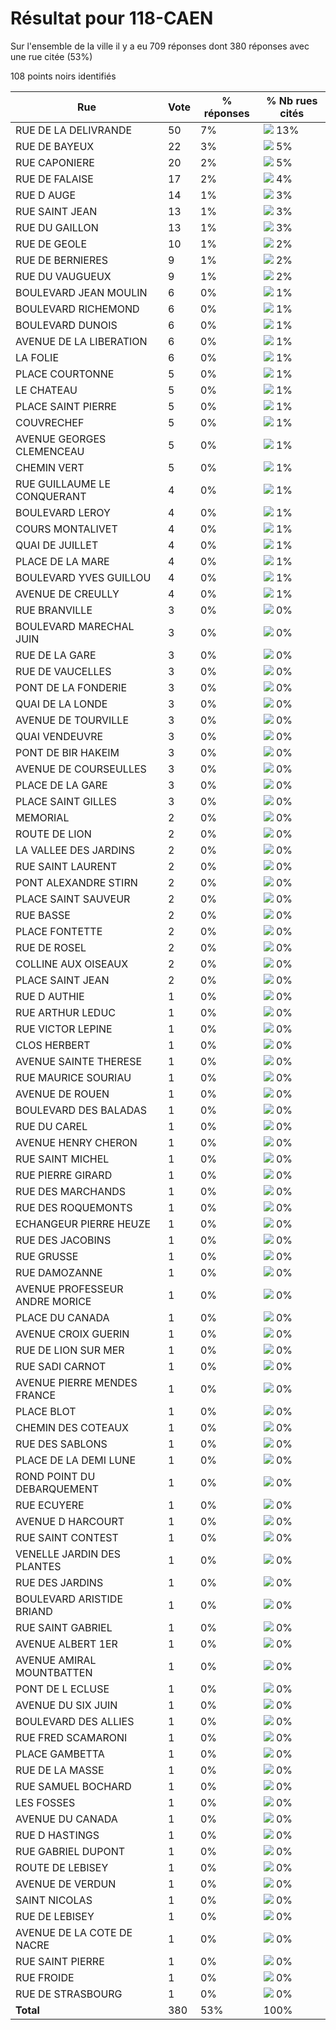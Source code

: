 # Résultat pour 118-CAEN

Sur l'ensemble de la ville il y a eu 709 réponses dont 380 réponses avec une rue citée (53%)

108 points noirs identifiés

| Rue | Vote | % réponses | % Nb rues cités|
|-----|------|------------|----------------|
| RUE DE LA DELIVRANDE | 50 | 7% | <img src="../../img/bar_13.gif" />&nbsp;13%|
| RUE DE BAYEUX | 22 | 3% | <img src="../../img/bar_5.gif" />&nbsp;5%|
| RUE CAPONIERE | 20 | 2% | <img src="../../img/bar_5.gif" />&nbsp;5%|
| RUE DE FALAISE | 17 | 2% | <img src="../../img/bar_4.gif" />&nbsp;4%|
| RUE D AUGE | 14 | 1% | <img src="../../img/bar_3.gif" />&nbsp;3%|
| RUE SAINT JEAN | 13 | 1% | <img src="../../img/bar_3.gif" />&nbsp;3%|
| RUE DU GAILLON | 13 | 1% | <img src="../../img/bar_3.gif" />&nbsp;3%|
| RUE DE GEOLE | 10 | 1% | <img src="../../img/bar_2.gif" />&nbsp;2%|
| RUE DE BERNIERES | 9 | 1% | <img src="../../img/bar_2.gif" />&nbsp;2%|
| RUE DU VAUGUEUX | 9 | 1% | <img src="../../img/bar_2.gif" />&nbsp;2%|
| BOULEVARD JEAN MOULIN | 6 | 0% | <img src="../../img/bar_1.gif" />&nbsp;1%|
| BOULEVARD RICHEMOND | 6 | 0% | <img src="../../img/bar_1.gif" />&nbsp;1%|
| BOULEVARD DUNOIS | 6 | 0% | <img src="../../img/bar_1.gif" />&nbsp;1%|
| AVENUE DE LA LIBERATION | 6 | 0% | <img src="../../img/bar_1.gif" />&nbsp;1%|
| LA FOLIE | 6 | 0% | <img src="../../img/bar_1.gif" />&nbsp;1%|
| PLACE COURTONNE | 5 | 0% | <img src="../../img/bar_1.gif" />&nbsp;1%|
| LE CHATEAU | 5 | 0% | <img src="../../img/bar_1.gif" />&nbsp;1%|
| PLACE SAINT PIERRE | 5 | 0% | <img src="../../img/bar_1.gif" />&nbsp;1%|
| COUVRECHEF | 5 | 0% | <img src="../../img/bar_1.gif" />&nbsp;1%|
| AVENUE GEORGES CLEMENCEAU | 5 | 0% | <img src="../../img/bar_1.gif" />&nbsp;1%|
| CHEMIN VERT | 5 | 0% | <img src="../../img/bar_1.gif" />&nbsp;1%|
| RUE GUILLAUME LE CONQUERANT | 4 | 0% | <img src="../../img/bar_1.gif" />&nbsp;1%|
| BOULEVARD LEROY | 4 | 0% | <img src="../../img/bar_1.gif" />&nbsp;1%|
| COURS MONTALIVET | 4 | 0% | <img src="../../img/bar_1.gif" />&nbsp;1%|
| QUAI DE JUILLET | 4 | 0% | <img src="../../img/bar_1.gif" />&nbsp;1%|
| PLACE DE LA MARE | 4 | 0% | <img src="../../img/bar_1.gif" />&nbsp;1%|
| BOULEVARD YVES GUILLOU | 4 | 0% | <img src="../../img/bar_1.gif" />&nbsp;1%|
| AVENUE DE CREULLY | 4 | 0% | <img src="../../img/bar_1.gif" />&nbsp;1%|
| RUE BRANVILLE | 3 | 0% | <img src="../../img/bar_0.gif" />&nbsp;0%|
| BOULEVARD MARECHAL JUIN | 3 | 0% | <img src="../../img/bar_0.gif" />&nbsp;0%|
| RUE DE LA GARE | 3 | 0% | <img src="../../img/bar_0.gif" />&nbsp;0%|
| RUE DE VAUCELLES | 3 | 0% | <img src="../../img/bar_0.gif" />&nbsp;0%|
| PONT DE LA FONDERIE | 3 | 0% | <img src="../../img/bar_0.gif" />&nbsp;0%|
| QUAI DE LA LONDE | 3 | 0% | <img src="../../img/bar_0.gif" />&nbsp;0%|
| AVENUE DE TOURVILLE | 3 | 0% | <img src="../../img/bar_0.gif" />&nbsp;0%|
| QUAI VENDEUVRE | 3 | 0% | <img src="../../img/bar_0.gif" />&nbsp;0%|
| PONT DE BIR HAKEIM | 3 | 0% | <img src="../../img/bar_0.gif" />&nbsp;0%|
| AVENUE DE COURSEULLES | 3 | 0% | <img src="../../img/bar_0.gif" />&nbsp;0%|
| PLACE DE LA GARE | 3 | 0% | <img src="../../img/bar_0.gif" />&nbsp;0%|
| PLACE SAINT GILLES | 3 | 0% | <img src="../../img/bar_0.gif" />&nbsp;0%|
| MEMORIAL | 2 | 0% | <img src="../../img/bar_0.gif" />&nbsp;0%|
| ROUTE DE LION | 2 | 0% | <img src="../../img/bar_0.gif" />&nbsp;0%|
| LA VALLEE DES JARDINS | 2 | 0% | <img src="../../img/bar_0.gif" />&nbsp;0%|
| RUE SAINT LAURENT | 2 | 0% | <img src="../../img/bar_0.gif" />&nbsp;0%|
| PONT ALEXANDRE STIRN | 2 | 0% | <img src="../../img/bar_0.gif" />&nbsp;0%|
| PLACE SAINT SAUVEUR | 2 | 0% | <img src="../../img/bar_0.gif" />&nbsp;0%|
| RUE BASSE | 2 | 0% | <img src="../../img/bar_0.gif" />&nbsp;0%|
| PLACE FONTETTE | 2 | 0% | <img src="../../img/bar_0.gif" />&nbsp;0%|
| RUE DE ROSEL | 2 | 0% | <img src="../../img/bar_0.gif" />&nbsp;0%|
| COLLINE AUX OISEAUX | 2 | 0% | <img src="../../img/bar_0.gif" />&nbsp;0%|
| PLACE SAINT JEAN | 2 | 0% | <img src="../../img/bar_0.gif" />&nbsp;0%|
| RUE D AUTHIE | 1 | 0% | <img src="../../img/bar_0.gif" />&nbsp;0%|
| RUE ARTHUR LEDUC | 1 | 0% | <img src="../../img/bar_0.gif" />&nbsp;0%|
| RUE VICTOR LEPINE | 1 | 0% | <img src="../../img/bar_0.gif" />&nbsp;0%|
| CLOS HERBERT | 1 | 0% | <img src="../../img/bar_0.gif" />&nbsp;0%|
| AVENUE SAINTE THERESE | 1 | 0% | <img src="../../img/bar_0.gif" />&nbsp;0%|
| RUE MAURICE SOURIAU | 1 | 0% | <img src="../../img/bar_0.gif" />&nbsp;0%|
| AVENUE DE ROUEN | 1 | 0% | <img src="../../img/bar_0.gif" />&nbsp;0%|
| BOULEVARD DES BALADAS | 1 | 0% | <img src="../../img/bar_0.gif" />&nbsp;0%|
| RUE DU CAREL | 1 | 0% | <img src="../../img/bar_0.gif" />&nbsp;0%|
| AVENUE HENRY CHERON | 1 | 0% | <img src="../../img/bar_0.gif" />&nbsp;0%|
| RUE SAINT MICHEL | 1 | 0% | <img src="../../img/bar_0.gif" />&nbsp;0%|
| RUE PIERRE GIRARD | 1 | 0% | <img src="../../img/bar_0.gif" />&nbsp;0%|
| RUE DES MARCHANDS | 1 | 0% | <img src="../../img/bar_0.gif" />&nbsp;0%|
| RUE DES ROQUEMONTS | 1 | 0% | <img src="../../img/bar_0.gif" />&nbsp;0%|
| ECHANGEUR PIERRE HEUZE | 1 | 0% | <img src="../../img/bar_0.gif" />&nbsp;0%|
| RUE DES JACOBINS | 1 | 0% | <img src="../../img/bar_0.gif" />&nbsp;0%|
| RUE GRUSSE | 1 | 0% | <img src="../../img/bar_0.gif" />&nbsp;0%|
| RUE DAMOZANNE | 1 | 0% | <img src="../../img/bar_0.gif" />&nbsp;0%|
| AVENUE PROFESSEUR ANDRE MORICE | 1 | 0% | <img src="../../img/bar_0.gif" />&nbsp;0%|
| PLACE DU CANADA | 1 | 0% | <img src="../../img/bar_0.gif" />&nbsp;0%|
| AVENUE CROIX GUERIN | 1 | 0% | <img src="../../img/bar_0.gif" />&nbsp;0%|
| RUE DE LION SUR MER | 1 | 0% | <img src="../../img/bar_0.gif" />&nbsp;0%|
| RUE SADI CARNOT | 1 | 0% | <img src="../../img/bar_0.gif" />&nbsp;0%|
| AVENUE PIERRE MENDES FRANCE | 1 | 0% | <img src="../../img/bar_0.gif" />&nbsp;0%|
| PLACE BLOT | 1 | 0% | <img src="../../img/bar_0.gif" />&nbsp;0%|
| CHEMIN DES COTEAUX | 1 | 0% | <img src="../../img/bar_0.gif" />&nbsp;0%|
| RUE DES SABLONS | 1 | 0% | <img src="../../img/bar_0.gif" />&nbsp;0%|
| PLACE DE LA DEMI LUNE | 1 | 0% | <img src="../../img/bar_0.gif" />&nbsp;0%|
| ROND POINT DU DEBARQUEMENT | 1 | 0% | <img src="../../img/bar_0.gif" />&nbsp;0%|
| RUE ECUYERE | 1 | 0% | <img src="../../img/bar_0.gif" />&nbsp;0%|
| AVENUE D HARCOURT | 1 | 0% | <img src="../../img/bar_0.gif" />&nbsp;0%|
| RUE SAINT CONTEST | 1 | 0% | <img src="../../img/bar_0.gif" />&nbsp;0%|
| VENELLE JARDIN DES PLANTES | 1 | 0% | <img src="../../img/bar_0.gif" />&nbsp;0%|
| RUE DES JARDINS | 1 | 0% | <img src="../../img/bar_0.gif" />&nbsp;0%|
| BOULEVARD ARISTIDE BRIAND | 1 | 0% | <img src="../../img/bar_0.gif" />&nbsp;0%|
| RUE SAINT GABRIEL | 1 | 0% | <img src="../../img/bar_0.gif" />&nbsp;0%|
| AVENUE ALBERT 1ER | 1 | 0% | <img src="../../img/bar_0.gif" />&nbsp;0%|
| AVENUE AMIRAL MOUNTBATTEN | 1 | 0% | <img src="../../img/bar_0.gif" />&nbsp;0%|
| PONT DE L ECLUSE | 1 | 0% | <img src="../../img/bar_0.gif" />&nbsp;0%|
| AVENUE DU SIX JUIN | 1 | 0% | <img src="../../img/bar_0.gif" />&nbsp;0%|
| BOULEVARD DES ALLIES | 1 | 0% | <img src="../../img/bar_0.gif" />&nbsp;0%|
| RUE FRED SCAMARONI | 1 | 0% | <img src="../../img/bar_0.gif" />&nbsp;0%|
| PLACE GAMBETTA | 1 | 0% | <img src="../../img/bar_0.gif" />&nbsp;0%|
| RUE DE LA MASSE | 1 | 0% | <img src="../../img/bar_0.gif" />&nbsp;0%|
| RUE SAMUEL BOCHARD | 1 | 0% | <img src="../../img/bar_0.gif" />&nbsp;0%|
| LES FOSSES | 1 | 0% | <img src="../../img/bar_0.gif" />&nbsp;0%|
| AVENUE DU CANADA | 1 | 0% | <img src="../../img/bar_0.gif" />&nbsp;0%|
| RUE D HASTINGS | 1 | 0% | <img src="../../img/bar_0.gif" />&nbsp;0%|
| RUE GABRIEL DUPONT | 1 | 0% | <img src="../../img/bar_0.gif" />&nbsp;0%|
| ROUTE DE LEBISEY | 1 | 0% | <img src="../../img/bar_0.gif" />&nbsp;0%|
| AVENUE DE VERDUN | 1 | 0% | <img src="../../img/bar_0.gif" />&nbsp;0%|
| SAINT NICOLAS | 1 | 0% | <img src="../../img/bar_0.gif" />&nbsp;0%|
| RUE DE LEBISEY | 1 | 0% | <img src="../../img/bar_0.gif" />&nbsp;0%|
| AVENUE DE LA COTE DE NACRE | 1 | 0% | <img src="../../img/bar_0.gif" />&nbsp;0%|
| RUE SAINT PIERRE | 1 | 0% | <img src="../../img/bar_0.gif" />&nbsp;0%|
| RUE FROIDE | 1 | 0% | <img src="../../img/bar_0.gif" />&nbsp;0%|
| RUE DE STRASBOURG | 1 | 0% | <img src="../../img/bar_0.gif" />&nbsp;0%|
| **Total** | 380 | 53% | 100%|
